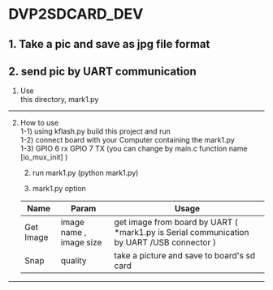 DVP2SDCARD_DEV
=======================================
## 1. Take a pic and save as jpg file format
## 2. send pic by UART communication
1. Use  
    this directory, mark1.py
---------------------------------------
2. How to use  
    1-1) using kflash.py build this project and run  
    1-2) connect board with your Computer containing the mark1.py  
    1-3) GPIO 6 rx GPIO 7 TX (you can change by main.c function name [io_mux_init] )  
    
    2) run mark1.py (python mark1.py)  
    
    3) mark1.py option  
    
    | Name | Param | Usage |
    |------|---|---|
    | Get Image | image name , image size| get image from board by UART ( *mark1.py is Serial communication by UART /USB connector )|
    | Snap | quality| take a picture and save to board's sd card|
----------------------------------------